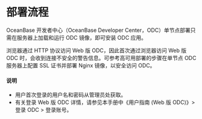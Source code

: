 部署流程 
=========================

OceanBase 开发者中心（OceanBase Developer Center，ODC）单节点部署只需在服务器上加载和运行 ODC 镜像，即可安装 ODC 应用。

浏览器通过 HTTP 协议访问 Web 版 ODC，因此首次通过浏览器访问 Web 版 ODC 时，会收到连接不安全的警告信息。可参考高可用部署的步骤在单节点 ODC 服务器上配置 SSL 证书并部署 Nginx 镜像，以安全访问 ODC。

  <main id="notice" type='explain'>
      <h4>说明</h4>
      <ul>
      <li>用户首次登录的用户名和密码从管理员处获取。</li>
      <li>有关登录 Web 版 ODC 详情，请参见本手册中《用户指南 (Web 版 ODC)》> 登录 ODC > 登录账号。</li>
      </ul>
   </main>
